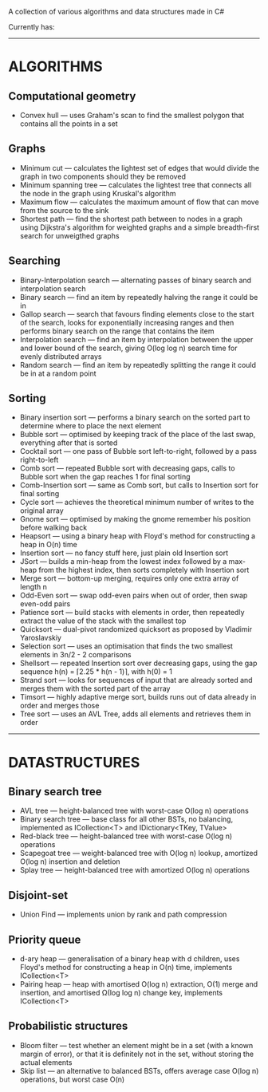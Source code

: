 A collection of various algorithms and data structures made in C#

Currently has:

---

# ALGORITHMS

## Computational geometry
- Convex hull — uses Graham's scan to find the smallest polygon that contains all the points in a set

## Graphs
- Minimum cut — calculates the lightest set of edges that would divide the graph in two components should they be removed
- Minimum spanning tree — calculates the lightest tree that connects all the node in the graph using Kruskal's algorithm
- Maximum flow — calculates the maximum amount of flow that can move from the source to the sink
- Shortest path — find the shortest path between to nodes in a graph using Dijkstra's algorithm for weighted graphs and a simple breadth-first search for unweigthed graphs

## Searching
- Binary-Interpolation search — alternating passes of binary search and interpolation search
- Binary search — find an item by repeatedly halving the range it could be in
- Gallop search — search that favours finding elements close to the start of the search, looks for exponentially increasing ranges and then performs binary search on the range that contains the item
- Interpolation search — find an item by interpolation between the upper and lower bound of the search, giving O(log log n) search time for evenly distributed arrays
- Random search — find an item by repeatedly splitting the range it could be in at a random point

## Sorting
- Binary insertion sort — performs a binary search on the sorted part to determine where to place the next element
- Bubble sort — optimised by keeping track of the place of the last swap, everything after that is sorted
- Cocktail sort — one pass of Bubble sort left-to-right, followed by a pass right-to-left
- Comb sort — repeated Bubble sort with decreasing gaps, calls to Bubble sort when the gap reaches 1 for final sorting
- Comb-Insertion sort — same as Comb sort, but calls to Insertion sort for final sorting
- Cycle sort — achieves the theoretical minimum number of writes to the original array
- Gnome sort — optimised by making the gnome remember his position before walking back
- Heapsort — using a binary heap with Floyd's method for constructing a heap in O(n) time
- Insertion sort — no fancy stuff here, just plain old Insertion sort
- JSort — builds a min-heap from the lowest index followed by a max-heap from the highest index, then sorts completely with Insertion sort
- Merge sort — bottom-up merging, requires only one extra array of length n
- Odd-Even sort — swap odd-even pairs when out of order, then swap even-odd pairs
- Patience sort — build stacks with elements in order, then repeatedly extract the value of the stack with the smallest top
- Quicksort — dual-pivot randomized quicksort as proposed by Vladimir Yaroslavskiy
- Selection sort — uses an optimisation that finds the two smallest elements in 3n/2 - 2 comparisons
- Shellsort — repeated Insertion sort over decreasing gaps, using the gap sequence h(n) = ⌈2.25 * h(n - 1)⌉, with h(0) = 1
- Strand sort — looks for sequences of input that are already sorted and merges them with the sorted part of the array
- Timsort — highly adaptive merge sort, builds runs out of data already in order and merges those
- Tree sort — uses an AVL Tree, adds all elements and retrieves them in order

---

# DATASTRUCTURES

## Binary search tree
- AVL tree — height-balanced tree with worst-case O(log n) operations
- Binary search tree — base class for all other BSTs, no balancing, implemented as ICollection&lt;T> and IDictionary&lt;TKey, TValue>
- Red-black tree — height-balanced tree with worst-case O(log n) operations
- Scapegoat tree — weight-balanced tree with O(log n) lookup, amortized O(log n) insertion and deletion
- Splay tree — height-balanced tree with amortized O(log n) operations

## Disjoint-set
- Union Find — implements union by rank and path compression

## Priority queue
- d-ary heap — generalisation of a binary heap with d children, uses Floyd's method for constructing a heap in O(n) time, implements ICollection&lt;T>
- Pairing heap — heap with amortised O(log n) extraction, O(1) merge and insertion, and amortised Ω(log log n) change key, implements ICollection&lt;T>

## Probabilistic structures
- Bloom filter — test whether an element might be in a set (with a known margin of error), or that it is definitely not in the set, without storing the actual elements
- Skip list — an alternative to balanced BSTs, offers average case O(log n) operations, but worst case O(n)